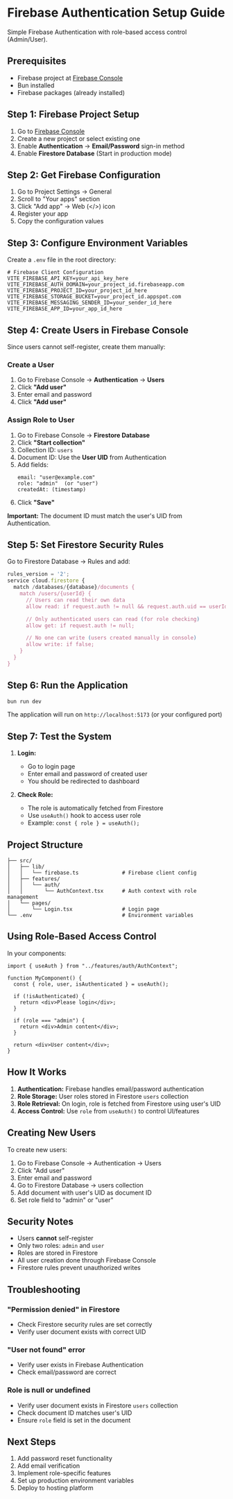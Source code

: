 # Firebase Authentication Setup Guide

Simple Firebase Authentication with role-based access control (Admin/User).

## Prerequisites

- Firebase project at [Firebase Console](https://console.firebase.google.com/)
- Bun installed
- Firebase packages (already installed)

## Step 1: Firebase Project Setup

1. Go to [Firebase Console](https://console.firebase.google.com/)
2. Create a new project or select existing one
3. Enable **Authentication** → **Email/Password** sign-in method
4. Enable **Firestore Database** (Start in production mode)

## Step 2: Get Firebase Configuration

1. Go to Project Settings → General
2. Scroll to "Your apps" section
3. Click "Add app" → Web (</>) icon
4. Register your app
5. Copy the configuration values

## Step 3: Configure Environment Variables

Create a `.env` file in the root directory:

```env
# Firebase Client Configuration
VITE_FIREBASE_API_KEY=your_api_key_here
VITE_FIREBASE_AUTH_DOMAIN=your_project_id.firebaseapp.com
VITE_FIREBASE_PROJECT_ID=your_project_id_here
VITE_FIREBASE_STORAGE_BUCKET=your_project_id.appspot.com
VITE_FIREBASE_MESSAGING_SENDER_ID=your_sender_id_here
VITE_FIREBASE_APP_ID=your_app_id_here
```

## Step 4: Create Users in Firebase Console

Since users cannot self-register, create them manually:

### Create a User

1. Go to Firebase Console → **Authentication** → **Users**
2. Click **"Add user"**
3. Enter email and password
4. Click **"Add user"**

### Assign Role to User

1. Go to Firebase Console → **Firestore Database**
2. Click **"Start collection"**
3. Collection ID: `users`
4. Document ID: Use the **User UID** from Authentication
5. Add fields:
   ```
   email: "user@example.com"
   role: "admin"  (or "user")
   createdAt: (timestamp)
   ```
6. Click **"Save"**

**Important:** The document ID must match the user's UID from Authentication.

## Step 5: Set Firestore Security Rules

Go to Firestore Database → Rules and add:

```javascript
rules_version = '2';
service cloud.firestore {
  match /databases/{database}/documents {
    match /users/{userId} {
      // Users can read their own data
      allow read: if request.auth != null && request.auth.uid == userId;

      // Only authenticated users can read (for role checking)
      allow get: if request.auth != null;

      // No one can write (users created manually in console)
      allow write: if false;
    }
  }
}
```

## Step 6: Run the Application

```bash
bun run dev
```

The application will run on `http://localhost:5173` (or your configured port)

## Step 7: Test the System

1. **Login:**

   - Go to login page
   - Enter email and password of created user
   - You should be redirected to dashboard

2. **Check Role:**
   - The role is automatically fetched from Firestore
   - Use `useAuth()` hook to access user role
   - Example: `const { role } = useAuth();`

## Project Structure

```
├── src/
│   ├── lib/
│   │   └── firebase.ts              # Firebase client config
│   ├── features/
│   │   └── auth/
│   │       └── AuthContext.tsx      # Auth context with role management
│   └── pages/
│       └── Login.tsx                # Login page
└── .env                             # Environment variables
```

## Using Role-Based Access Control

In your components:

```tsx
import { useAuth } from "../features/auth/AuthContext";

function MyComponent() {
  const { role, user, isAuthenticated } = useAuth();

  if (!isAuthenticated) {
    return <div>Please login</div>;
  }

  if (role === "admin") {
    return <div>Admin content</div>;
  }

  return <div>User content</div>;
}
```

## How It Works

1. **Authentication:** Firebase handles email/password authentication
2. **Role Storage:** User roles stored in Firestore `users` collection
3. **Role Retrieval:** On login, role is fetched from Firestore using user's UID
4. **Access Control:** Use `role` from `useAuth()` to control UI/features

## Creating New Users

To create new users:

1. Go to Firebase Console → Authentication → Users
2. Click "Add user"
3. Enter email and password
4. Go to Firestore Database → users collection
5. Add document with user's UID as document ID
6. Set role field to "admin" or "user"

## Security Notes

- Users **cannot** self-register
- Only two roles: `admin` and `user`
- Roles are stored in Firestore
- All user creation done through Firebase Console
- Firestore rules prevent unauthorized writes

## Troubleshooting

### "Permission denied" in Firestore

- Check Firestore security rules are set correctly
- Verify user document exists with correct UID

### "User not found" error

- Verify user exists in Firebase Authentication
- Check email/password are correct

### Role is null or undefined

- Verify user document exists in Firestore `users` collection
- Check document ID matches user's UID
- Ensure `role` field is set in the document

## Next Steps

1. Add password reset functionality
2. Add email verification
3. Implement role-specific features
4. Set up production environment variables
5. Deploy to hosting platform
